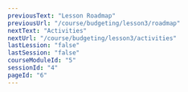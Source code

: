 ```yaml
---
previousText: "Lesson Roadmap"
previousUrl: "/course/budgeting/lesson3/roadmap"
nextText: "Activities"
nextUrl: "/course/budgeting/lesson3/activities"
lastLession: "false"
lastSession: "false"
courseModuleId: "5"
sessionId: "4"
pageId: "6"
---
```



<sparkle-animation-player src="./animation/m3l3.js" composition="3FC01BEEAB397745AD18E137FCE8B315"></sparkle-animation-player>